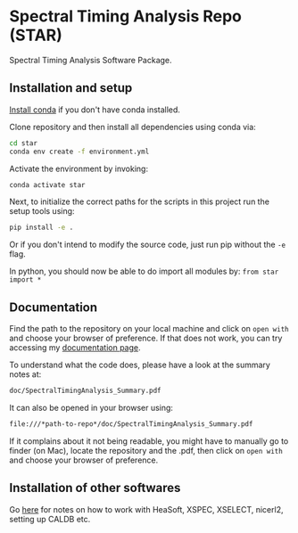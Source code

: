 # Spectral Timing Analysis Repo (STAR)
Spectral Timing Analysis Software Package.

## Installation and setup
[Install conda](https://conda.io/projects/conda/en/latest/user-guide/install/index.html) if you don't have conda installed.

Clone repository and then install all dependencies using conda via:

```bash
cd star
conda env create -f environment.yml
```

Activate the environment by invoking:

```bash
conda activate star
```

Next, to initialize the correct paths for the scripts in this project run the setup tools using:

```bash
pip install -e .
```

Or if you don't intend to modify the source code, just run pip without the `-e` flag.

In python, you should now be able to do import all modules by:
```from star import *```

## Documentation

Find the path to the repository on your local machine and click on `open with` and choose your browser of preference. If that does not work, you can try accessing my [documentation page](https://ludvigdoeser.github.io/stasp/index.html).

To understand what the code does, please have a look at the summary notes at:

```bash
doc/SpectralTimingAnalysis_Summary.pdf
```

It can also be opened in your browser using:

```bash
file:///*path-to-repo*/doc/SpectralTimingAnalysis_Summary.pdf
```

If it complains about it not being readable, you might have to manually go to finder (on Mac), locate the repository and the .pdf, then click on `open with` and choose your browser of preference.

## Installation of other softwares

Go [here](https://github.com/ludvigdoeser/Spectral-Timing-Analysis/tree/main/doc/HEASoft) for notes on how to work with HeaSoft, XSPEC, XSELECT, nicerl2, setting up CALDB etc.
